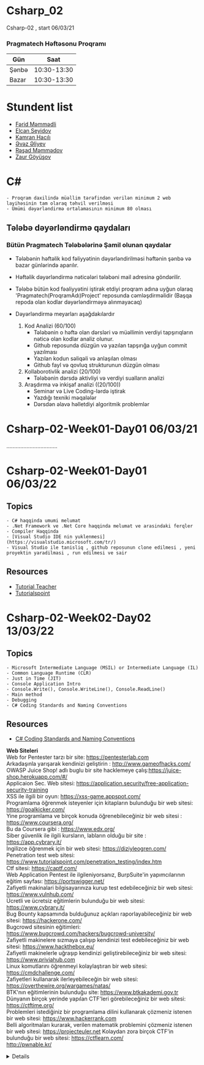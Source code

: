 # Csharp_02
Csharp-02 , start  06/03/21

### Pragmatech Həftəsonu Proqramı

| Gün  | Saat |
| ------------- | ------------- |
| Şənbə  | 10:30-13:30  | 
| Bazar  | 10:30-13:30  |

# Stundent list
- [Fərid Məmmədli](https://github.com/Ferid-Memmedli/PragmatechCsharpProject)
- [Elcan Seyidov](https://github.com/Elcan-code/PragmatechCsharpProject.git)
- [Kamran Hacılı](https://github.com/KHajili98/PragmatechCsharpProject)
- [Əvəz Əliyev](https://github.com/aliyev1997/PragmatechCsharpProject)
- [Rəşad Məmmədov](https://github.com/rashadmemmedov/PragmatechCsharpProject.git)
- [Zaur Göyüşov](https://github.com/ZaurGoyushov/PragmatechCsharpProject)


# C#
    - Proqram daxilində müəllim tərəfindən verilən minimum 2 web layihəsinin tam olaraq təhvil verilməsi
    - Ümümi dəyərləndirmə ortalamasının minimum 80 olması

## Tələbə dəyərləndirmə qaydaları
### Bütün Pragmatech Tələbələrinə Şamil olunan qaydalar
- Tələbənin həftəlik kod fəliyyətinin dəyərləndirilməsi həftənin şənbə və bazar günlərində aparılır.
- Həftəlik dəyərləndirmə nəticələri tələbəni mail adresinə göndərilir.
- Tələbə bütün kod fəaliyyətini iştirak etdiyi proqram adına uyğun olaraq 'Pragmatech(ProqramAdı)Project' reposunda cəmləşdirməlidir (Başqa repoda olan kodlar dəyərləndirməyə alınmayacaq)
- Dəyərləndirmə meyarları aşağdakılardır

    1. Kod Analizi (60/100)
        - Tələbənin o həftə olan dərsləri və müəllimin verdiyi tapşırıqların nəticə olan kodlar analiz olunur. 
        - Github reposunda düzgün və yazılan tapşırığa uyğun commit yazılması
        - Yazılan kodun səliqəli və anlaşılan olması
        - Github fayl və qovluq strukturunun düzgün olması
    2. Kollaborotivlik analizi (20/100)
        - Tələbənin dərsdə aktivliyi və verdiyi sualların analizi
    3. Araşdırma və inkişaf analizi ((20/100))
        - Seminar və Live Coding-lərdə iştirak
        - Yazdığı texniki məqalələr
        - Dərsdən əlavə həlletdiyi algoritmik problemlər

# Csharp-02-Week01-Day01 06/03/21
.................................

# Csharp-02-Week01-Day01 06/03/22

## Topics
    - C# haqqinda umumi melumat
    - .Net Framework ve .Net Core haqqinda melumat ve arasindaki ferqler
    - Compiler Haqqinda
    - [Visual Studio IDE nin yuklenmesi](https://visualstudio.microsoft.com/tr/)
    - Visual Studio ile tanisliq , github reposunun clone edilmesi , yeni proyektin yaradilmasi , run edilmesi ve sair

## Resources
- [Tutorial Teacher](https://www.tutorialsteacher.com/csharp/csharp-tutorials)
- [Tutorialspoint](https://www.tutorialspoint.com/csharp/index.htm)


# Csharp-02-Week02-Day02 13/03/22

## Topics
    - Microsoft Intermediate Language (MSIL) or Intermediate Language (IL)
    - Common Language Runtime (CLR)
    - Just in Time (JIT)
    - Console Application Intro
    - Console.Write(), Console.WriteLine(), Console.ReadLine()
    - Main method
    - Debugging
    - C# Coding Standards and Naming Conventions

## Resources
- [C# Coding Standards and Naming Conventions](https://github.com/ktaranov/naming-convention/blob/master/C%23%20Coding%20Standards%20and%20Naming%20Conventions.md)

<b><summary> Web Siteleri</summary></b>
Web for Pentester tarzı bir site: https://pentesterlab.com  
Arkadaşınla yarışarak kendinizi geliştirin : http://www.gameofhacks.com/  
OWASP Juice Shop! adlı buglu bir site hacklemeye çalış:https://juice-shop.herokuapp.com/#/  
Applicaion Sec. Web sitesi: https://application.security/free-application-security-training \
XSS ile ilgili bir oyun: https://xss-game.appspot.com/ \
Programlama öğrenmek isteyenler için kitapların bulunduğu bir web sitesi: https://goalkicker.com/ \
Yine programlama ve birçok konuda öğrenebileceğiniz bir web sitesi : https://www.coursera.org/ \
Bu da Coursera gibi : https://www.edx.org/ \
Siber güvenlik ile ilgili kursların, labların olduğu bir site : https://app.cybrary.it/ \
İngilizce öğrenmek için bir web sitesi: https://diziyleogren.com/ \
Penetration test web sitesi: https://www.tutorialspoint.com/penetration_testing/index.htm \
Ctf sitesi: https://captf.com/ \
Web Application Pentest ile ilgileniyorsanız, BurpSuite'in yapımcılarının eğitim sayfası: https://portswigger.net/ \
Zafiyetli makinalari bilgisayarınıza kurup test edebileceğiniz bir web sitesi: https://www.vulnhub.com/ \
Ücretli ve ücretsiz eğitimlerin bulunduğu bir web sitesi: https://www.cybrary.it/ \
Bug Bounty kapsamında bulduğunuz açıkları raporlayabileceğiniz bir web sitesi: https://hackerone.com/ \
Bugcrowd sitesinin eğitimleri: https://www.bugcrowd.com/hackers/bugcrowd-university/ \
Zafiyetli makinelere sızmaya çalışıp kendinizi test edebileceğiniz bir web sitesi: https://www.hackthebox.eu/ \
Zafiyetli makinelerle uğraşıp kendinizi geliştirebileceğiniz bir web sitesi: https://www.priviahub.com \
Linux komutlarını öğrenmeyi kolaylaştıran bir web sitesi: https://cmdchallenge.com/ \
Zafiyetleri kullanarak ilerleyebileceğin bir web sitesi: https://overthewire.org/wargames/natas/ \
BTK'nın eğitimlerinin bulunduğu site: https://www.btkakademi.gov.tr \
Dünyanın birçok yerinde yapılan CTF'leri görebileceğiniz bir web sitesi: https://ctftime.org/ \
Problemleri istediğiniz bir programlama dilini kullanarak çözmeniz istenen bir web sitesi: https://www.hackerrank.com \
Belli algoritmaları kurarak, verilen matematik problemini çözmeniz istenen bir web sitesi: https://projecteuler.net
Kolaydan zora birçok CTF'in bulunduğu bir web sitesi: https://ctflearn.com/ \
http://pwnable.kr/

</details>

<details>
